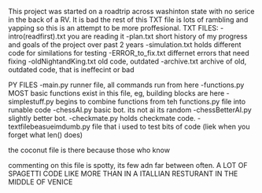 This project was started on a roadtrip across washinton state with no serice in the back of a RV. It is bad
the rest of this TXT file is lots of rambling and yapping so this is an attempt to be more proffesional.
TXT FILES:
  -intro(readfirst).txt
    you are reading it
  -plan.txt
    short history of my progress and goals of the project over past 2 years
  -simulation.txt
    holds different code for similations for testing
  -ERROR_to_fix.txt 
    differnet errors that need fixing
  -oldNightandKing.txt
    old code, outdated
  -archive.txt
    archive of old, outdated code, that is ineffecint or bad

PY FILES
 -main.py
  runner file, all commands run from here
 -functions.py
  MOST basic functions exist in this file, eg, building blocks are here
 -simplestuff.py
  begins to combine functions from teh functions.py file into runable code
 -chessAI.py
  basic bot. its not ai its random
 -chessBetterAI.py
  slightly better bot.
 -checkmate.py
  holds checkmate code.
 -textfilebeasueimdumb.py
  file that i used to test bits of code (liek when you forget what len() does)

the coconut file is there because those who know

commenting on this file is spotty, its few adn far between often. A LOT OF SPAGETTI CODE
LIKE MORE THAN IN A ITALLIAN RESTURANT IN THE MIDDLE OF VENICE
